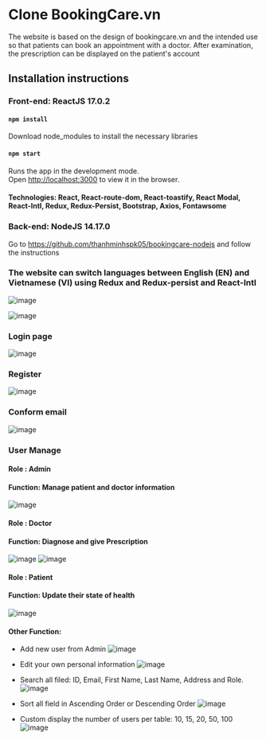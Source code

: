 # Clone BookingCare.vn
The website is based on the design of bookingcare.vn and the intended use so that patients can book an appointment with a doctor. After examination, the prescription can be displayed on the patient's account
## Installation instructions
### Front-end: ReactJS 17.0.2
#### `npm install`
Download node_modules to install the necessary libraries

#### `npm start`
Runs the app in the development mode.<br>
Open [http://localhost:3000](http://localhost:3000) to view it in the browser.

#### Technologies: React, React-route-dom, React-toastify, React Modal, React-Intl, Redux, Redux-Persist, Bootstrap, Axios, Fontawsome

### Back-end: NodeJS 14.17.0
Go to https://github.com/thanhminhspk05/bookingcare-nodejs and follow the instructions

### The website can switch languages between English (EN) and Vietnamese (VI) using Redux and Redux-persist and React-Intl
![image](https://user-images.githubusercontent.com/69253365/228874308-26013cfa-6c2e-4418-8066-56c325674dec.png)

![image](https://user-images.githubusercontent.com/69253365/228875469-5420f0fb-e18c-4e96-8b29-c3d6f0b2cd11.png)


### Login page
![image](https://user-images.githubusercontent.com/69253365/228877365-d3ff0950-d219-4635-b91a-ce0c88e49fca.png)


### Register
![image](https://user-images.githubusercontent.com/69253365/228877549-10c549ec-fe7b-43f4-95d2-ef5e4935588d.png)

### Conform email
![image](https://user-images.githubusercontent.com/69253365/229015688-f7296aca-94e2-4b61-a1c6-77c43510ae83.png)


### User Manage
#### Role : Admin
#### Function: Manage patient and doctor information
![image](https://user-images.githubusercontent.com/69253365/228878382-c06b2304-6be0-4bed-ac63-0663edc6e9bb.png)

#### Role : Doctor
#### Function: Diagnose and give Prescription
![image](https://user-images.githubusercontent.com/69253365/228880901-29c691dd-9f76-40a3-94a2-599e18003797.png)
![image](https://user-images.githubusercontent.com/69253365/228882091-ebe605e2-267f-42f8-a090-f73ac6f368f6.png)


#### Role : Patient
#### Function: Update their state of health
![image](https://user-images.githubusercontent.com/69253365/228881653-2e3b9f27-f5f3-4774-abba-11b63173edc7.png)

#### Other Function:
* Add new user from Admin
![image](https://user-images.githubusercontent.com/69253365/229016076-8eae6bba-0326-4eb9-a3d4-605169254c6e.png)

* Edit your own personal information
![image](https://user-images.githubusercontent.com/69253365/229016143-4909d86b-eda5-4c62-a6c1-43dfdcdd9628.png)

* Search all filed: ID, Email, First Name, Last Name, Address and Role.
![image](https://user-images.githubusercontent.com/69253365/229016286-1e48e81e-2c88-48b2-8f4d-dbf9f06c9325.png)

* Sort all field in Ascending Order or Descending Order
![image](https://user-images.githubusercontent.com/69253365/229016402-680fa48f-d49a-45b1-a6bc-c41a915a9a3b.png)

* Custom display the number of users per table: 10, 15, 20, 50, 100
![image](https://user-images.githubusercontent.com/69253365/229016535-9a915a8b-5bf2-4211-a891-7be4021669cc.png)


